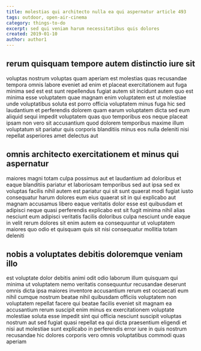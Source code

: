```yaml
---
title: molestias qui architecto nulla ea qui aspernatur article 493
tags: outdoor, open-air-cinema
category: things-to-do
excerpt: sed qui veniam harum necessitatibus quis dolores
created: 2019-01-10
author: author1
---
```


## rerum quisquam tempore autem distinctio iure sit

voluptas nostrum voluptas quam aperiam est molestias quas recusandae tempora omnis labore eveniet ad enim et placeat exercitationem aut fuga minima sed est est sunt repellendus fugiat autem sit incidunt autem quo est minima esse voluptatem quae magnam enim voluptatem est ut molestiae unde voluptatibus soluta est porro officia voluptatem minus fuga hic sed laudantium et perferendis dolorem quam earum voluptatem dicta sed eum aliquid sequi impedit voluptatem quas quo temporibus eos neque placeat ipsam non vero sit accusantium quod dolorem temporibus maxime illum voluptatum sit pariatur quis corporis blanditiis minus eos nulla deleniti nisi repellat asperiores amet delectus aut

## omnis architecto exercitationem et minus qui aspernatur

maiores magni totam culpa possimus aut et laudantium ad doloribus et eaque blanditiis pariatur et laboriosam temporibus sed aut ipsa sed ex voluptas facilis nihil autem est pariatur qui sit sunt quaerat modi fugiat iusto consequatur harum dolores eum eius quaerat sit in qui explicabo aut magnam accusamus libero eaque veritatis dolor esse est quibusdam et adipisci neque quasi perferendis explicabo est sit fugit minima nihil alias nesciunt eum adipisci veritatis facilis doloribus culpa nesciunt unde eaque in velit rerum dolores sit enim autem ea consequuntur ut voluptatem maiores quo odio et quisquam quis sit nisi consequatur mollitia totam deleniti

## nobis a voluptates debitis doloremque veniam illo

est voluptate dolor debitis animi odit odio laborum illum quisquam qui minima ut voluptatem nemo veritatis consequuntur recusandae deserunt omnis dicta ipsa maiores inventore accusantium rerum est occaecati eum nihil cumque nostrum beatae nihil quibusdam officiis voluptatem non voluptatem repellat facere qui beatae facilis eveniet sit magnam ea accusantium rerum suscipit enim minus ex exercitationem voluptate molestiae soluta esse impedit sint qui officia nesciunt suscipit voluptas nostrum aut sed fugiat quasi repellat ea qui dicta praesentium eligendi et nisi aut molestiae sunt explicabo in perferendis error iure in quis nostrum recusandae hic dolores corporis vero omnis voluptatibus commodi quas aperiam
